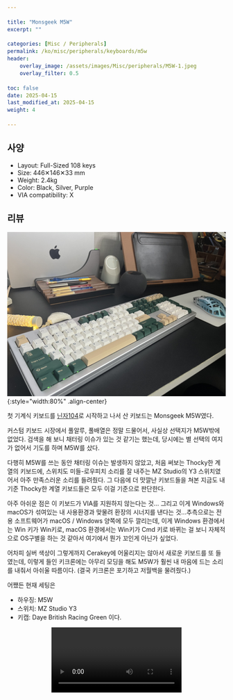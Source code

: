 ```yaml
---

title: "Monsgeek M5W"
excerpt: ""

categories: [Misc / Peripherals]
permalink: /ko/misc/peripherals/keyboards/m5w
header:
    overlay_image: /assets/images/Misc/peripherals/M5W-1.jpeg
    overlay_filter: 0.5

toc: false
date: 2025-04-15
last_modified_at: 2025-04-15
weight: 4

---
```


## 사양

- Layout: Full-Sized 108 keys
- Size: 446✕146✕33 mm
- Weight: 2.4kg
- Color: Black, Silver, Purple
- VIA compatibility: X


## 리뷰 

![M5W](/assets/images/Misc/Peripherals/M5W-2.jpeg){:style="width:80%" .align-center}

첫 기계식 키보드를 [닌자104](/ko/misc/peripherals/keyboards/ninja104)로 시작하고 나서 산 키보드는 Monsgeek M5W였다. 

커스텀 키보드 시장에서 풀알루, 풀배열은 정말 드물어서, 사실상 선택지가 M5W밖에 없었다. 검색을 해 보니 채터링 이슈가 있는 것 같기는 했는데, 당시에는 별 선택의 여지가 없어서 기도를 하며 M5W를 샀다. 

다행히 M5W를 쓰는 동안 채터링 이슈는 발생하지 않았고, 처음 써보는 Thocky한 계열의 키보드에, 스위치도 미들-로우피치 소리를 잘 내주는 MZ Studio의 Y3 스위치였어서 아주 만족스러운 소리를 들려줬다. 그 다음에 더 맛깔난 키보드들을 쳐본 지금도 내 기준 Thocky한 계열 키보드들은 모두 이걸 기준으로 판단한다. 

아주 아쉬운 점은 이 키보드가 VIA를 지원하지 않는다는 것... 그리고 이게 Windows와 macOS가 섞여있는 내 사용환경과 맞물려 환장의 시너지를 낸다는 것...추측으로는 전용 소프트웨어가 macOS / Windows 양쪽에 모두 깔리는데, 이게 Windows 환경에서는 Win 키가 Win키로, macOS 환경에서는 Win키가 Cmd 키로 바뀌는 걸 보니 자체적으로 OS구별을 하는 것 같아서 여기에서 뭔가 꼬인게 아닌가 싶었다. 

어차피 실버 색상이 그렇게까지 Cerakey에 어울리지는 않아서 새로운 키보드를 또 들였는데, 이렇게 들인 키크론에는 아무리 모딩을 해도 M5W가 훨씬 내 마음에 드는 소리를 내줘서 아쉬울 따름이다. (결국 키크론은 포기하고 저월백을 물려줬다.)

어쨌든 현재 세팅은 
- 하우징: M5W
- 스위치: MZ Studio Y3
- 키캡: Daye British Racing Green
이다. 

<video src="/assets/videos/Misc/M5W.mov" controls="controls" style="max-width:80%; margin-left:auto; margin-right:auto; display:block"></video>